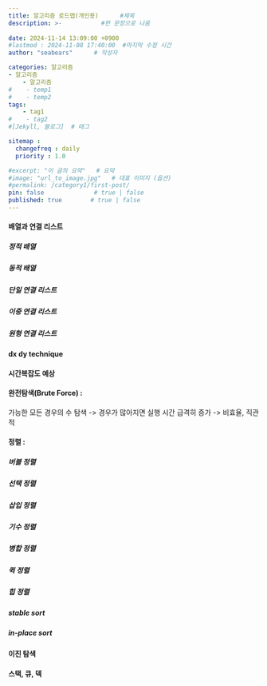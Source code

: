 ```yaml
---
title: 알고리즘 로드맵(개인용)      #제목
description: >-           #한 문장으로 나옴
  
date: 2024-11-14 13:09:00 +0900
#lastmod : 2024-11-08 17:40:00  #마지막 수정 시간
author: "seabears"      # 작성자

categories: 알고리즘
- 알고리즘
    - 알고리즘  
#    - temp1
#    - temp2
tags: 
    - tag1
#    - tag2
#[Jekyll, 블로그]  # 태그

sitemap :
  changefreq : daily
  priority : 1.0

#excerpt: "이 글의 요약"   # 요약
#image: "url_to_image.jpg"   # 대표 이미지 (옵션)
#permalink: /category1/first-post/
pin: false              # true | false
published: true        # true | false
---
```


#### 배열과 연결 리스트  
##### 정적 배열  
##### 동적 배열  
##### 단일 연결 리스트  
##### 이중 연결 리스트  
##### 원형 연결 리스트  
#### dx dy technique  

#### 시간복잡도 예상  
#### 완전탐색(Brute Force) :   
  가능한 모든 경우의 수 탐색 -> 경우가 많아지면 실행 시간 급격히 증가 -> 비효율, 직관적
#### 정렬 :  
##### 버블 정렬  
##### 선택 정렬  
##### 삽입 정렬  
##### 기수 정렬  
##### 병합 정렬  
##### 퀵 정렬  
##### 힙 정렬  
##### stable sort  
##### in-place sort  
#### 이진 탐색  
#### 스택, 큐, 덱  


<!--
This is post_template
# 큰 제목
## 중간 제목
### 작은 제목
#### 더 작은 제목
##### 더더 작은 제목
-->
